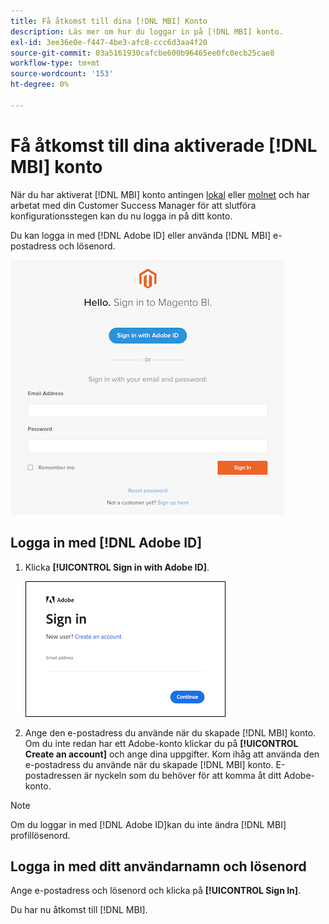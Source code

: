 ```yaml
---
title: Få åtkomst till dina [!DNL MBI] Konto
description: Läs mer om hur du loggar in på [!DNL MBI] konto.
exl-id: 3ee36e0e-f447-4be3-afc8-ccc6d3aa4f20
source-git-commit: 03a5161930cafcbe600b96465ee0fc0ecb25cae8
workflow-type: tm+mt
source-wordcount: '153'
ht-degree: 0%

---
```


# Få åtkomst till dina aktiverade [!DNL MBI] konto

När du har aktiverat [!DNL MBI] konto antingen [lokal](../getting-started/onpremise-activation.md) eller [molnet](../getting-started/cloud-activation.md) och har arbetat med din Customer Success Manager för att slutföra konfigurationsstegen kan du nu logga in på ditt konto.

Du kan logga in med [!DNL Adobe ID] eller använda [!DNL MBI] e-postadress och lösenord.

![inloggning](../assets/sign-in.png)

## Logga in med [!DNL Adobe ID]

1. Klicka **[!UICONTROL Sign in with Adobe ID]**.

   ![sign-in-adobe](../assets/sign-in-adobe.png)

1. Ange den e-postadress du använde när du skapade [!DNL MBI] konto. Om du inte redan har ett Adobe-konto klickar du på **[!UICONTROL Create an account]** och ange dina uppgifter. Kom ihåg att använda den e-postadress du använde när du skapade [!DNL MBI] konto. E-postadressen är nyckeln som du behöver för att komma åt ditt Adobe-konto.

>[!NOTE]
>
>Om du loggar in med [!DNL Adobe ID]kan du inte ändra [!DNL MBI] profillösenord.

## Logga in med ditt användarnamn och lösenord

Ange e-postadress och lösenord och klicka på **[!UICONTROL Sign In]**.

Du har nu åtkomst till [!DNL MBI].
